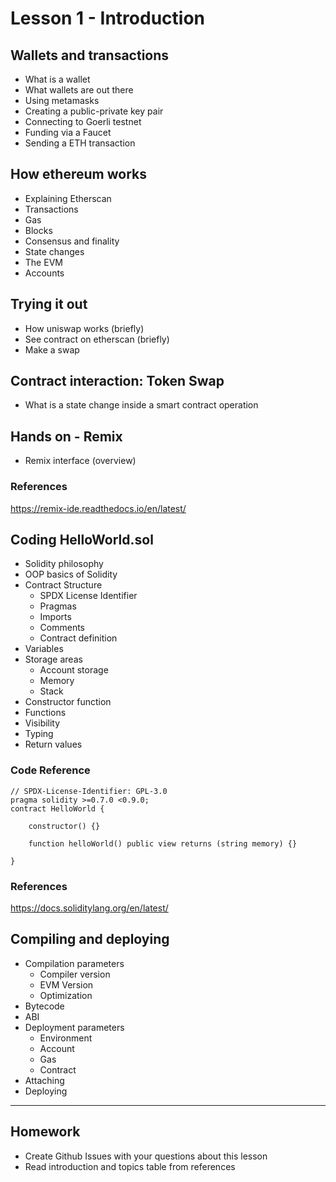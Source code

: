 # Lesson 1 - Introduction

## Wallets and transactions

* What is a wallet
* What wallets are out there
* Using metamasks
* Creating a public-private key pair
* Connecting to Goerli testnet
* Funding via a Faucet
* Sending a ETH transaction

## How ethereum works

* Explaining Etherscan
* Transactions
* Gas
* Blocks
* Consensus and finality
* State changes
* The EVM
* Accounts

## Trying it out

* How uniswap works (briefly)
* See contract on etherscan (briefly)
* Make a swap

## Contract interaction: Token Swap

* What is a state change inside a smart contract operation

## Hands on - Remix

* Remix interface (overview)

### References

<https://remix-ide.readthedocs.io/en/latest/>

## Coding HelloWorld.sol

* Solidity philosophy
* OOP basics of Solidity
* Contract Structure
  * SPDX License Identifier
  * Pragmas
  * Imports
  * Comments
  * Contract definition
* Variables
* Storage areas
  * Account storage
  * Memory
  * Stack
* Constructor function
* Functions
* Visibility
* Typing
* Return values

### Code Reference

    // SPDX-License-Identifier: GPL-3.0
    pragma solidity >=0.7.0 <0.9.0;
    contract HelloWorld {
    
        constructor() {}

        function helloWorld() public view returns (string memory) {}

    }

### References

<https://docs.soliditylang.org/en/latest/>

## Compiling and deploying

* Compilation parameters
  * Compiler version
  * EVM Version
  * Optimization
* Bytecode
* ABI
* Deployment parameters
  * Environment
  * Account
  * Gas
  * Contract
* Attaching
* Deploying

---

## Homework

* Create Github Issues with your questions about this lesson
* Read introduction and topics table from references
